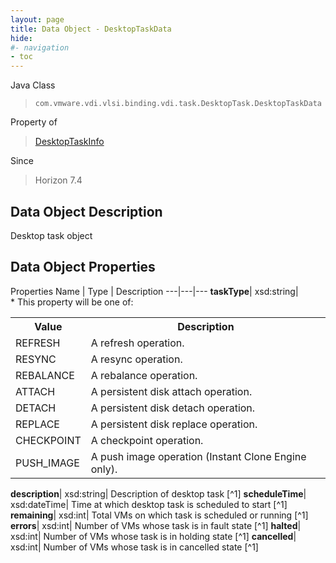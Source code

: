 ```yaml
---
layout: page
title: Data Object - DesktopTaskData
hide:
#- navigation
- toc
---
```






Java Class
> `com.vmware.vdi.vlsi.binding.vdi.task.DesktopTask.DesktopTaskData`

Property of
> [DesktopTaskInfo](vdi.task.DesktopTask.DesktopTaskInfo.md#field_detail)

Since
> Horizon 7.4


## Data Object Description

Desktop task object

## Data Object Properties
Properties
Name |  Type |  Description
---|---|---
**taskType**|  xsd:string| <br>* This property will be one of:<br><table><tr><th>Value</th><th>Description</th></tr><tr><td>REFRESH</td><td>A refresh operation.</td></tr><tr><td>RESYNC</td><td>A resync operation.</td></tr><tr><td>REBALANCE</td><td>A rebalance operation.</td></tr><tr><td>ATTACH</td><td>A persistent disk attach operation.</td></tr><tr><td>DETACH</td><td>A persistent disk detach operation.</td></tr><tr><td>REPLACE</td><td>A persistent disk replace operation.</td></tr><tr><td>CHECKPOINT</td><td>A checkpoint operation.</td></tr><tr><td>PUSH_IMAGE</td><td>A push image operation (Instant Clone Engine only).</td></tr></table>
**description**|  xsd:string|  Description of desktop task [^1]
**scheduleTime**|  xsd:dateTime|  Time at which desktop task is scheduled to start [^1]
**remaining**|  xsd:int|  Total VMs on which task is scheduled or running [^1]
**errors**|  xsd:int|  Number of VMs whose task is in fault state [^1]
**halted**|  xsd:int|  Number of VMs whose task is in holding state [^1]
**cancelled**|  xsd:int|  Number of VMs whose task is in cancelled state [^1]


 
